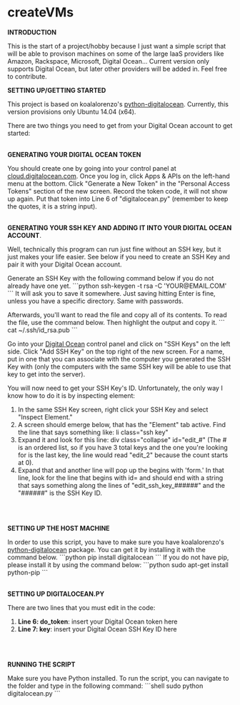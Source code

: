 createVMs
=========
<P><B>INTRODUCTION</B>
<P>This is the start of a project/hobby because I just want a simple script that will be able to provison machines on some of the large IaaS providers like Amazon, Rackspace, Microsoft, Digital Ocean... Current version only supports Digital Ocean, but later other providers will be added in. Feel free to contribute.

<P><B>SETTING UP/GETTING STARTED</B>
<P>This project is based on koalalorenzo's <a href="https://github.com/koalalorenzo/python-digitalocean" target="_blank">python-digitalocean</a>. Currently, this version provisions only Ubuntu 14.04 (x64).
<P>There are two things you need to get from your Digital Ocean account to get started:
<BR><BR>
<P><B>GENERATING YOUR DIGITAL OCEAN TOKEN</B>
<P>You should create one by going into your control panel at <a href="http://cloud.digitalocean.com">cloud.digitalocean.com</a>. Once you log in, click Apps & APIs on the left-hand menu at the bottom. Click "Generate a New Token" in the "Personal Access Tokens" section of the new screen. Record the token code, it will not show up again. Put that token into Line 6 of "digitalocean.py" (remember to keep the quotes, it is a string input).
<BR><BR>
<P><B>GENERATING YOUR SSH KEY AND ADDING IT INTO YOUR DIGITAL OCEAN ACCOUNT</B>. 
<P>Well, technically this program can run just fine without an SSH key, but it just makes your life easier. See below if you need to create an SSH Key and pair it with your Digital Ocean account.
</ol>
<p>Generate an SSH Key with the following command below if you do not already have one yet.
```python
ssh-keygen -t rsa -C 'YOUR@EMAIL.COM'
```
It will ask you to save it somewhere. Just saving hitting Enter is fine, unless you have a specific directory. Same with passwords.
<p>Afterwards, you'll want to read the file and copy all of its contents. To read the file, use the command below. Then highlight the output and copy it.
```
cat ~/.ssh/id_rsa.pub
```
<p>Go into your <a href="http://cloud.digitalocean.com" target="_blank">Digital Ocean</a> control panel and click on "SSH Keys" on the left side. Click "Add SSH Key" on the top right of the new screen. For a name, put in one that you can associate with the computer you generated the SSH Key with (only the computers with the same SSH key will be able to use that key to get into the server). 
<P>You will now need to get your SSH Key's ID. Unfortunately, the only way I know how to do it is by inspecting element:
<ol>
<li>In the same SSH Key screen, right click your SSH Key and select "Inspect Element."</li>
<li>A screen should emerge below, that has the "Element" tab active. Find the line that says something like: li class="ssh key"
<li>Expand it and look for this line: div class="collapse" id="edit_#" (The # is an ordered list, so if you have 3 total keys and the one you're looking for is the last key, the line would read "edit_2" because the count starts at 0).
<li>Expand that and another line will pop up the begins with 'form.' In that line, look for the line that begins with id= and should end with a string that says something along the lines of "edit_ssh_key_######" and the "######" is the SSH Key ID.
</ol>
<BR><BR>
<P><B>SETTING UP THE HOST MACHINE</P></B>
<P>In order to use this script, you have to make sure you have koalalorenzo's <a href="https://github.com/koalalorenzo/python-digitalocean" target="_blank">python-digitalocean</a> package. You can get it by installing it with the command below.
```python
pip install digitalocean
```
If you do not have pip, please install it by using the command below:
```python
sudo apt-get install python-pip
```
<BR><BR>
<P><B>SETTING UP DIGITALOCEAN.PY</P></B>
There are two lines that you must edit in the code: 
<ol>
<li><b>Line 6: do_token</b>: insert your Digital Ocean token here
<li><b>Line 7: key</b>: insert your Digital Ocean SSH Key ID here
</ol>
<BR><BR>
<P><B>RUNNING THE SCRIPT</P></B>
Make sure you have Python installed. To run the script, you can navigate to the folder and type in the following command:
```shell
sudo python digitalocean.py
```
